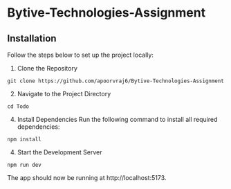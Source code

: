 ﻿# Bytive-Technologies-Assignment

## Installation
Follow the steps below to set up the project locally:

1. Clone the Repository
```
git clone https://github.com/apoorvraj6/Bytive-Technologies-Assignment
```
2. Navigate to the Project Directory
```
cd Todo
```
4. Install Dependencies
Run the following command to install all required dependencies:
```
npm install
```
4. Start the Development Server
```
npm run dev
```
The app should now be running at http://localhost:5173.
